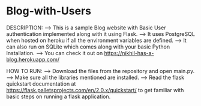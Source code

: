 # Blog-with-Users

DESCRIPTION:
--> This is a sample Blog website with Basic User authentication implemented along with it using Flask. 
--> It uses PostgreSQL when hosted on heroku if all the environment variables are defined.
--> It can also run on SQLite which comes along with your basic Python Installation.
--> You can check it out on https://nikhil-has-a-blog.herokuapp.com/

HOW TO RUN:
--> Download the files from the repository and open main.py.
--> Make sure all the libraries mentioned are installed.
--> Read the flask quickstart documentation at https://flask.palletsprojects.com/en/2.0.x/quickstart/ to get familiar with basic steps on running a flask application.

